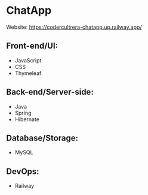 # ChatApp

Website: https://codercultrera-chatapp.up.railway.app/

## Front-end/UI: 
* JavaScript
* CSS
* Thymeleaf
  
## Back-end/Server-side: 
* Java
* Spring
* Hibernate
  
## Database/Storage: 
* MySQL
 
## DevOps: 
* Railway
